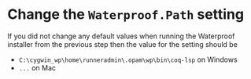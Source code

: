 # Change the `Waterproof.Path` setting
If you did not change any default values when running the Waterproof installer from the previous step then the value for the setting should be <br>
* `C:\cygwin_wp\home\runneradmin\.opam\wp\bin\coq-lsp` on Windows
* `...` on Mac